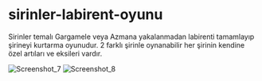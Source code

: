 
# sirinler-labirent-oyunu
Sirinler temalı Gargamele veya Azmana yakalanmadan labirenti tamamlayıp şirineyi kurtarma oyunudur.
2 farklı şirinle oynanabilir her şirinin kendine özel artıları ve eksileri vardır.

![Screenshot_7](https://user-images.githubusercontent.com/56503355/131401659-88927309-2488-4cd8-8be1-110af2d80c03.png)
![Screenshot_8](https://user-images.githubusercontent.com/56503355/131401733-47e7338a-246f-433a-9deb-7ccc893c9492.png)
